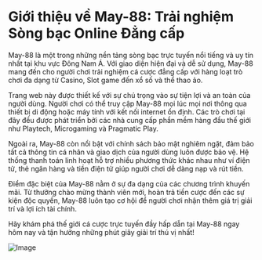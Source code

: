 # Giới thiệu về May-88: Trải nghiệm Sòng bạc Online Đẳng cấp

May-88 là một trong những nền tảng sòng bạc trực tuyến nổi tiếng và uy tín nhất tại khu vực Đông Nam Á. Với giao diện hiện đại và dễ sử dụng, May-88 mang đến cho người chơi trải nghiệm cá cược đẳng cấp với hàng loạt trò chơi đa dạng từ Casino, Slot game đến xổ số và thể thao ảo. 

Trang web này được thiết kế với sự chú trọng vào sự tiện lợi và an toàn của người dùng. Người chơi có thể truy cập May-88 mọi lúc mọi nơi thông qua thiết bị di động hoặc máy tính với kết nối internet ổn định. Các trò chơi tại đây đều được phát triển bởi các nhà cung cấp phần mềm hàng đầu thế giới như Playtech, Microgaming và Pragmatic Play.

Ngoài ra, May-88 còn nổi bật với chính sách bảo mật nghiêm ngặt, đảm bảo tất cả thông tin cá nhân và giao dịch của người dùng luôn được bảo vệ. Hệ thống thanh toán linh hoạt hỗ trợ nhiều phương thức khác nhau như ví điện tử, thẻ ngân hàng và tiền điện tử giúp người chơi dễ dàng nạp và rút tiền.

Điểm đặc biệt của May-88 nằm ở sự đa dạng của các chương trình khuyến mãi. Từ thưởng chào mừng thành viên mới, hoàn trả tiền cược đến các sự kiện độc quyền, May-88 luôn tạo cơ hội để người chơi nhận thêm giá trị giải trí và lợi ích tài chính.

Hãy khám phá thế giới cá cược trực tuyến đầy hấp dẫn tại May-88 ngay hôm nay và tận hưởng những phút giây giải trí thú vị nhất!

![Image](https://github.com/user-attachments/assets/bd51ea9f-0666-407b-a7a7-98ead6de688c)